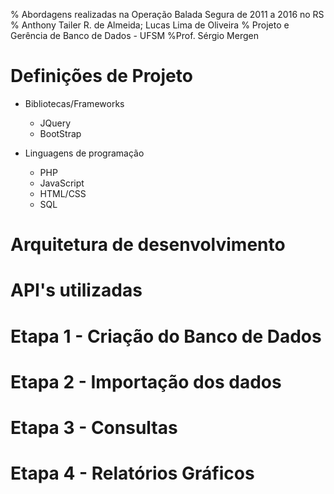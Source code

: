 % Abordagens realizadas na Operação Balada Segura de 2011 a 2016 no RS
% Anthony Tailer R. de Almeida; Lucas Lima de Oliveira
% Projeto e Gerência de Banco de Dados - UFSM
%Prof. Sérgio Mergen

# Definições de Projeto
  * Bibliotecas/Frameworks
    - JQuery
    - BootStrap

  * Linguagens de programação
    - PHP
    - JavaScript
    - HTML/CSS
    - SQL

# Arquitetura de desenvolvimento

# API's utilizadas

# Etapa 1 - Criação do Banco de Dados

# Etapa 2 - Importação dos dados

# Etapa 3 - Consultas

# Etapa 4 - Relatórios Gráficos
